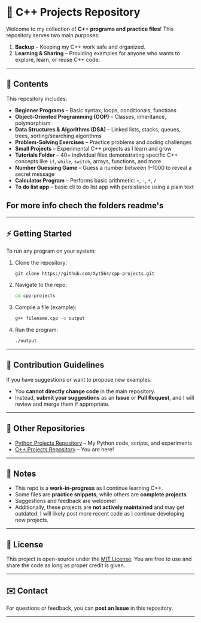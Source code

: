 # 🧠 C++ Projects Repository

Welcome to my collection of **C++ programs and practice files**!
This repository serves two main purposes:

1. **Backup** – Keeping my C++ work safe and organized.
2. **Learning & Sharing** – Providing examples for anyone who wants to explore, learn, or reuse C++ code.

---

## 📂 Contents

This repository includes:

* **Beginner Programs** – Basic syntax, loops, conditionals, functions
* **Object-Oriented Programming (OOP)** – Classes, inheritance, polymorphism
* **Data Structures & Algorithms (DSA)** – Linked lists, stacks, queues, trees, sorting/searching algorithms
* **Problem-Solving Exercises** – Practice problems and coding challenges
* **Small Projects** – Experimental C++ projects as I learn and grow
* **Tutorials Folder** – 40+ individual files demonstrating specific C++ concepts like `if`, `while`, `switch`, arrays, functions, and more
* **Number Guessing Game** – Guess a number between 1–1000 to reveal a secret message
* **Calculator Program** – Performs basic arithmetic: `+`, `-`, `*`, `/`
* **To do list app** – basic cli to do list app with persistance using a plain text

## For more info chech the folders readme's

---

## ⚡ Getting Started

To run any program on your system:

1. Clone the repository:

   ```
   git clone https://github.com/Xyt564/cpp-projects.git
   ```
2. Navigate to the repo:

   ```bash
   cd cpp-projects
   ```
3. Compile a file (example):

   ```bash
   g++ filename.cpp -o output
   ```
4. Run the program:

   ```bash
   ./output
   ```

---

## 📢 Contribution Guidelines

If you have suggestions or want to propose new examples:

* You **cannot directly change code** in the main repository.
* Instead, **submit your suggestions** as an **Issue** or **Pull Request**, and I will review and merge them if appropriate.

---

## 🔗 Other Repositories

* [Python Projects Repository](https://github.com/Xyt564/python.git) – My Python code, scripts, and experiments
* [C++ Projects Repository](https://github.com/Xyt564/cpp-projects.git) – You are here!

---

## 📌 Notes

* This repo is a **work-in-progress** as I continue learning C++.
* Some files are **practice snippets**, while others are **complete projects**.
* Suggestions and feedback are welcome!
* Additionally, these projects are **not actively maintained** and may get outdated. I will likely post more recent code as I continue developing new projects.

---

## 📜 License

This project is open-source under the [MIT License](LICENSE).
You are free to use and share the code as long as proper credit is given.

---

## ✉️ Contact

For questions or feedback, you can **post an Issue** in this repository.

---
